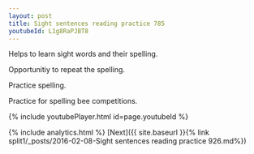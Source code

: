 ```yaml
---
layout: post
title: Sight sentences reading practice 785
youtubeId: L1g8RaPJBT8
---
```

 
 
Helps to learn sight words and their spelling.

Opportunitiy to repeat the spelling. 

Practice spelling. 
 
Practice for spelling bee competitions. 
 
{% include youtubePlayer.html id=page.youtubeId %}
 
 
{% include analytics.html %} 
[Next]({{ site.baseurl }}{% link  split1/_posts/2016-02-08-Sight sentences reading practice 926.md%})
 
